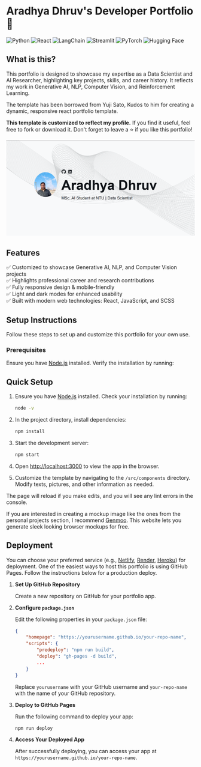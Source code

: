 # Aradhya Dhruv's Developer Portfolio 🚀

![Python](https://img.shields.io/badge/Python-3776AB?style=for-the-badge&logo=python&logoColor=white) ![React](https://img.shields.io/badge/React-20232A?style=for-the-badge&logo=react&logoColor=61DAFB) ![LangChain](https://img.shields.io/badge/LangChain-0172B0?style=for-the-badge&logo=langchain&logoColor=white) ![Streamlit](https://img.shields.io/badge/Streamlit-FF4B4B?style=for-the-badge&logo=streamlit&logoColor=white) ![PyTorch](https://img.shields.io/badge/PyTorch-EE4C2C?style=for-the-badge&logo=pytorch&logoColor=white) ![Hugging Face](https://img.shields.io/badge/Hugging%20Face-FE8E46?style=for-the-badge&logo=huggingface&logoColor=white)

## What is this?

This portfolio is designed to showcase my expertise as a Data Scientist and AI Researcher, highlighting key projects, skills, and career history. It reflects my work in Generative AI, NLP, Computer Vision, and Reinforcement Learning.

The template has been borrowed from Yuji Sato, Kudos to him for creating a dynamic, responsive react portfolio template.

**This template is customized to reflect my profile.** If you find it useful, feel free to fork or download it. Don't forget to leave a ⭐ if you like this portfolio!

![alt text](image.png)

## Features

✅ Customized to showcase Generative AI, NLP, and Computer Vision projects  
✅ Highlights professional career and research contributions  
✅ Fully responsive design & mobile-friendly  
✅ Light and dark modes for enhanced usability  
✅ Built with modern web technologies: React, JavaScript, and SCSS  

## Setup Instructions

Follow these steps to set up and customize this portfolio for your own use.

### Prerequisites

Ensure you have [Node.js](https://nodejs.org/) installed. Verify the installation by running:

## Quick Setup

1. Ensure you have [Node.js](https://nodejs.org/) installed. Check your installation by running:

    ```bash
    node -v
    ```

2. In the project directory, install dependencies:

    ```bash
    npm install
    ```

3. Start the development server:

    ```bash
    npm start
    ```

4. Open [http://localhost:3000](http://localhost:3000) to view the app in the browser.

5. Customize the template by navigating to the `/src/components` directory. Modify texts, pictures, and other information as needed.

The page will reload if you make edits, and you will see any lint errors in the console.

If you are interested in creating a mockup image like the ones from the personal projects section, I recommend [Genmoo](https://gemoo.com/tools/browser-mockup-generator/). This website lets you generate sleek looking browser mockups for free.

## Deployment

You can choose your preferred service (e.g., [Netlify](https://www.netlify.com/), [Render](https://render.com/), [Heroku](https://www.heroku.com/)) for deployment. One of the easiest ways to host this portfolio is using GitHub Pages. Follow the instructions below for a production deploy.

1. **Set Up GitHub Repository**

    Create a new repository on GitHub for your portfolio app.

2. **Configure `package.json`**

    Edit the following properties in your `package.json` file:

    ```json
    {
        "homepage": "https://yourusername.github.io/your-repo-name",
        "scripts": {
            "predeploy": "npm run build",
            "deploy": "gh-pages -d build",
            ...
        }
    }
    ```

    Replace `yourusername` with your GitHub username and `your-repo-name` with the name of your GitHub repository.

3. **Deploy to GitHub Pages**

    Run the following command to deploy your app:

    ```bash
    npm run deploy
    ```

4. **Access Your Deployed App**

    After successfully deploying, you can access your app at `https://yourusername.github.io/your-repo-name`.
